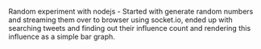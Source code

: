 Random experiment with nodejs - Started with generate random numbers and streaming them over to browser using socket.io, ended up with searching tweets and finding out their influence count and rendering this influence as a simple bar graph.
